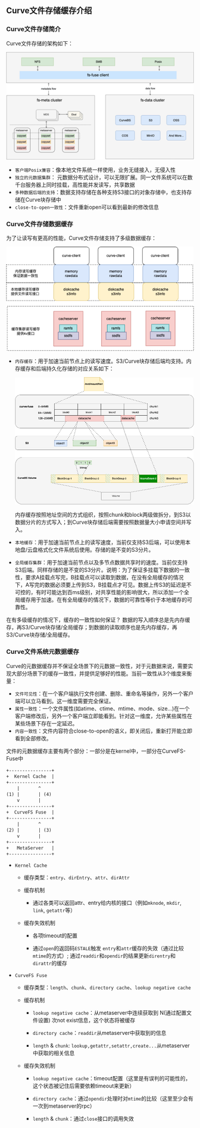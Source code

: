 ## Curve文件存储缓存介绍

### Curve文件存储简介

Curve文件存储的架构如下：

![curvefs_architecture](./image/0606-curvefs-architecture.jpg)

- ```客户端Posix兼容```：像本地文件系统一样使用，业务无缝接入，无侵入性
- ```独立的元数据集群```： 元数据分布式设计，可以无限扩展。同一文件系统可以在数千台服务器上同时挂载，高性能并发读写，共享数据
- ```多种数据后端的支持```：数据支持存储在各种支持S3接口的对象存储中，也支持存储在Curve块存储中
- ```close-to-open一致性```：文件重新open可以看到最新的修改信息

### Curve文件存储数据缓存

为了让读写有更高的性能，Curve文件存储支持了多级数据缓存：

![curvefs_architecture](./image/0606-curvefs-datacache.jpg)

- ```内存缓存```：用于加速当前节点上的读写速度。S3/Curve块存储后端均支持。内存缓存和后端持久化存储的对应关系如下：
    
    ![curvefs_architecture](./image/0606-curvefs-datacache-relation.jpg)

    内存缓存按照地址空间的方式组织，按照chunk和block两级做拆分，到S3以数据分片的方式写入；到Curve块存储后端需要按照数据量大小申请空间并写入。
- ```本地缓存```：用于加速当前节点上的读写速度，当前仅支持S3后端，可以使用本地盘/云盘格式化文件系统后使用。存储的是不变的S3分片。

- ```全局缓存集群```：用于加速当前节点以及多节点数据共享时的速度。当前仅支持S3后端。同样存储的是不变的S3分片。说明：为了保证多挂载下数据的一致性，要求A挂载点写完，B挂载点可以读取到数据，在没有全局缓存的情况下，A写完的数据必须要上传到S3，B挂载点才可见。数据上传S3的延迟是不可控的，有时可能达到百ms级别，对共享性能的影响很大，所以添加一个全局缓存用于加速。在有全局缓存的情况下，数据的可靠性等价于本地缓存的可靠性。

在有多级缓存的情况下，缓存的一致性如何保证？
数据的写入顺序总是先内存缓存，再S3/Curve块存储/全局缓存；到数据的读取顺序也是先内存缓存，再S3/Curve块存储/全局缓存。

### Curve文件系统元数据缓存

Curve的元数据缓存并不保证全场景下的元数据一致性，对于元数据来说，需要实现大部分场景下的缓存一致性，并提供足够好的性能。当前一致性从3个维度来衡量：

- ```文件可见性```：在一个客户端执行文件创建、删除、重命名等操作，另外一个客户端可以立马看到。这一维度需要完全保证。
- ```属性一致性```：一个文件属性(如atime、ctime、mtime、mode、size...)在一个客户端修改后，另外一个客户端立即能看到。针对这一维度，允许某些属性在某些场景下存在一定延迟。
- ```内容一致性```：文件内容符合close-to-open的语义，即关闭后，重新打开能立即看到全部修改。

文件的元数据缓存主要有两个部分：一部分是在kernel中，一部分在CurveFS-Fuse中

```
+----------------+
+  Kernel Cache  |
+----------------+
    |       ^
(1) |       | (4)
    v       |
+----------------+
+  CurveFS Fuse  |
+----------------+
    |       ^
(2) |       | (3)
    v       |
+----------------+
+   MetaServer   |
+----------------+
```

- ```Kernel Cache```

    - 缓存类型：```entry```、```dirEntry```、```attr```、```dirAttr```

    - 缓存机制

        - 通过各类可以返回attr、entry给内核的接口（例如```mknode```, ```mkdir```, ```link```, ```getattr```等）

    - 缓存失效机制

        - 各项timeout的配置

        - 通过```open```的返回码```ESTALE```触发 ```entry```和```attr```缓存的失效（通过比较```mtime```的方式）; 通过```readdir```和```opendir```的结果更新```direntry```和```dirattr```的缓存

- ```CurveFS Fuse```

    - 缓存类型：```length```、```chunk```、```directory cache```、```lookup negative cache```

    - 缓存机制

        - ```lookup negative cache```：从metaserver中连续获取到 N(通过配置文件设置) 次not exist信息，这个状态将被缓存

        - ```directory cache```：```readdir```从metaserver中获取到的信息

        - ```length``` & ```chunk```: ```lookup,getattr,setattr,create...```从metaserver中获取的相关信息

    - 缓存失效机制

        - ```lookup negative cache```：timeout配置（这里是有误判的可能性的，这个状态被记住后需要依赖timeout来更新）

        - ```directory cache```：通过```opendir```处理时对```mtime```的比较（这里至少会有一次到metaserver的rpc）

        - ```length``` & ```chunk```：通过```close```接口的调用失效